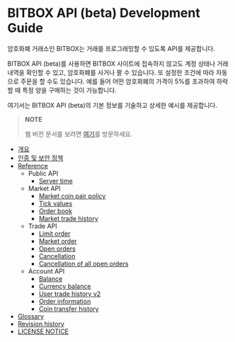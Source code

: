 # BITBOX API (beta) Development Guide

암호화폐 거래소인 BITBOX는 거래를 프로그래밍할 수 있도록 API를 제공합니다.

BITBOX API (beta)를 사용하면 BITBOX 사이트에 접속하지 않고도 계정 상태나 거래 내역을 확인할 수 있고, 암호화폐를 사거나 팔 수 있습니다. 또 설정한 조건에 따라 자동으로 주문을 할 수도 있습니다. 예를 들어 어떤 암호화폐의 가격이 5%를 초과하여 하락할 때 특정 양을 구매하는 것이 가능합니다.

여기서는 BITBOX API (beta)의 기본 정보를 기술하고 상세한 예시를 제공합니다.

> **NOTE**
>
> 웹 버전 문서를 보려면 [여기](https://bitbox-exchange.github.io/bitbox-api-docs/)를 방문하세요.

* [개요](1_Overview.md)
* [인증 및 보안 정책](2_Authentication_and_Security_Policy.md)
* [Reference](3_Reference.md)
    * Public API
        * [Server time](api/public/v1-public-time-get.md)
    * Market API
        * [Market coin pair policy](api/market/v1-market-public-coins-pairPolicy-get.md)
        * [Tick values](api/market/v1-market-public-currentTickValue-get.md)
        * [Order book](api/market/v1-market-public-orderBooks-get.md)
        * [Market trade history](api/market/v1-market-public-tradeHistory-get.md)
    * Trade API
        * [Limit order](api/trade/v1-trade-limitOrders-post.md)
        * [Market order](api/trade/v1-trade-marketOrders-post.md)
        * [Open orders](api/trade/v1-trade-openOrders-get.md)
        * [Cancellation](api/trade/v1-trade-orders-delete.md)
        * [Cancellation of all open orders](api/trade/v1-trade-openOrders-delete.md)
    * Account API
        * [Balance](api/account/v1-account-balances-get.md)
        * [Currency balance](api/account/v1-account-balances-currency-get.md)
        * [User trade history v2](api/account/v2-account-tradeHistory-get.md)
        * [Order information](api/account/v1-account-orders-orderID-get.md)
        * [Coin transfer history](api/account/v1-account-transactionHistory-get.md)
* [Glossary](5_Terms.md)
* [Revision history](0_About_This_Document.md)
* [LICENSE NOTICE](LICENSE.md)
